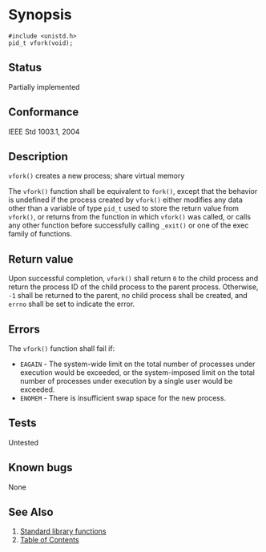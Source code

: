 <!-- Documentation template to fill -->
<!-- #MUST_BE: make good synopsis -->
# Synopsis 

`#include <unistd.h>`</br>
`pid_t vfork(void);`</br>

## Status

Partially implemented

## Conformance

IEEE Std 1003.1, 2004

## Description 
 
`vfork()` creates a new process; share virtual memory

The `vfork()` function shall be equivalent to `fork()`, except that the behavior is undefined if the process created by `vfork()` either modifies any data other than a variable of type `pid_t` used to store the return value from `vfork()`, or returns from the function in which `vfork()` was called, or calls any other function before successfully calling `_exit()` or one of the exec family of functions.

## Return value

Upon successful completion, `vfork()` shall return `0` to the child process and return the process ID of the child process to the parent process. Otherwise, `-1` shall be returned to the parent, no child process shall be created, and `errno` shall be set to indicate the error.

## Errors

The `vfork()` function shall fail if:
* `EAGAIN` - The system-wide limit on the total number of processes under execution would be exceeded, or the system-imposed limit on the total number of processes under execution by a single user would be exceeded.
* `ENOMEM` - There is insufficient swap space for the new process.

<!-- #MUST_BE: function by default shall be untested, when tested there should be a link to test location and test command for ia32 test runner  -->
## Tests

Untested 

<!-- #MUST_BE: check for pending issues in  -->
## Known bugs 

None

## See Also

1. [Standard library functions](../README.md)
2. [Table of Contents](../../../README.md)